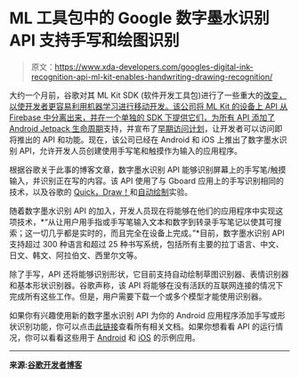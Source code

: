 # ML 工具包中的 Google 数字墨水识别 API 支持手写和绘图识别

> 原文：<https://www.xda-developers.com/googles-digital-ink-recognition-api-ml-kit-enables-handwriting-drawing-recognition/>

大约一个月前，谷歌对其 ML Kit SDK (软件开发工具包)进行了一些重大的[改变，以使开发者更容易利用机器学习进行移动开发。该公司将 ML Kit 的设备上 API 从 Firebase 中分离出来，并在一个单独的 SDK 下提供它们，为所有 API 添加了](https://www.xda-developers.com/google-decouples-ml-kits-on-device-apis-from-firebase-and-introduces-early-access-apis/) [Android Jetpack 生命周期](https://developer.android.com/reference/androidx/lifecycle/Lifecycle)支持，并宣布了[早期访问计划](https://developers.google.com/ml-kit/early-access)，让开发者可以访问即将推出的 API 和功能。现在，该公司已经在 Android 和 iOS 上推出了数字墨水识别 API，允许开发人员创建使用手写笔和触摸作为输入的应用程序。

根据谷歌关于此事的博客文章，数字墨水识别 API 能够识别屏幕上的手写笔/触摸输入，并识别正在写的内容。该 API 使用了与 Gboard 应用上的手写识别相同的技术，以及谷歌的 [Quick，Draw！](https://quickdraw.withgoogle.com/)和[自动绘制](https://experiments.withgoogle.com/autodraw)实验。

随着数字墨水识别 API 的加入，开发人员现在将能够在他们的应用程序中实现这项技术，*“从让用户用手指或手写笔输入文本和数字到转录手写笔记以使其可搜索；这一切几乎都是实时的，而且完全在设备上完成。”*目前，数字墨水识别 API 支持超过 300 种语言和超过 25 种书写系统，包括所有主要的拉丁语言、中文、日文、韩文、阿拉伯文、西里尔文等。

除了手写，API 还将能够识别形状，它目前支持自动绘制草图识别器、表情识别器和基本形状识别器。谷歌声称，该 API 将能够在没有活跃的互联网连接的情况下完成所有这些工作。但是，用户需要下载一个或多个模型才能使用识别器。

如果你有兴趣使用新的数字墨水识别 API 为你的 Android 应用程序添加手写或形状识别功能，你可以点击[此链接](https://developers.google.com/ml-kit/vision/digital-ink-recognition)查看所有相关文档。如果你想看看 API 的运行情况，你可以看看这些用于 [Android](https://github.com/googlesamples/mlkit/tree/master/android/digitalink) 和 [iOS](https://github.com/googlesamples/mlkit/tree/master/ios/quickstarts/digitalinkrecognition) 的示例应用。

* * *

**来源:[谷歌开发者博客](https://developers.googleblog.com/2020/08/digital-ink-recognition-in-ml-kit.html)**